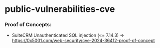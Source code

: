 # public-vulnerabilities-cve

### Proof of Concepts:
* SuiteCRM Unauthenticated SQL injection (<= 7.14.3) => https://0x5001.com/web-security/cve-2024-36412-proof-of-concept
